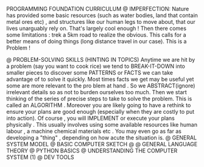 PROGRAMMING FOUNDATION CURRICULUM
@ IMPERFECTION:
   Nature has provided some basic 
   resources (such as water bodies,
   land that contain metal ores  etc) ,
   and structures like our human 
   legs to move about, that our lives
   unarguably rely on. That's 
   largely cool enough ! Then there
   comes some limitations : trek a 5km
   road to realize the obvious.
   This calls for a better means of doing
things (long distance travel in our
case). This is a Problem !


   
   
@ PROBLEM-SOLVING SKILLS 
  (HINTING IN TOPICS)
Anytime we are hit by a problem
(say you want to cook rice) we tend to 
BREAK-IT-DOWN into smaller pieces to
 discover some PATTERNS or FACTS we can 
take advantage of to solve it quickly.
Most times facts we get may be useful
yet some are more relevant to the pro
blem at hand . So we ABSTRACT(ignore)
 irrelevant
details so as not to burden ourselves
too much. Then we start thinking of the 
series of precise steps to take to solve
the problem. This is called an 
ALGORITHM . Moreover you are likely going 
to have a rethink to ensure your plans 
are good enough (especially when they 
are costly to put into action).
Of course , you will IMPLEMENT or
execute your plans physically . This 
usually involves using some available 
resources like human labour , a machine
chemical materials etc . You may even go 
as far as developing a "thing" , depending
on how acute the situation is.
@ GENERAL SYSTEM MODEL
@ BASIC COMPUTER SKETCH
@ 
@ GENERAL LANGUAGE THEORY 
@ PYTHON BASICS
@ UNDERSTANDING THE COMPUTER 
  SYSTEM (1)
@ DEV TOOLS

